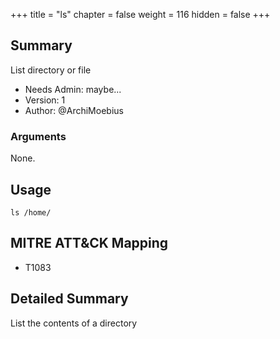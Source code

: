 +++
title = "ls"
chapter = false
weight = 116
hidden = false
+++

## Summary

List directory or file

- Needs Admin: maybe...
- Version: 1  
- Author: @ArchiMoebius  

### Arguments

None.

## Usage

```
ls /home/
```

## MITRE ATT&CK Mapping

- T1083  

## Detailed Summary

List the contents of a directory
